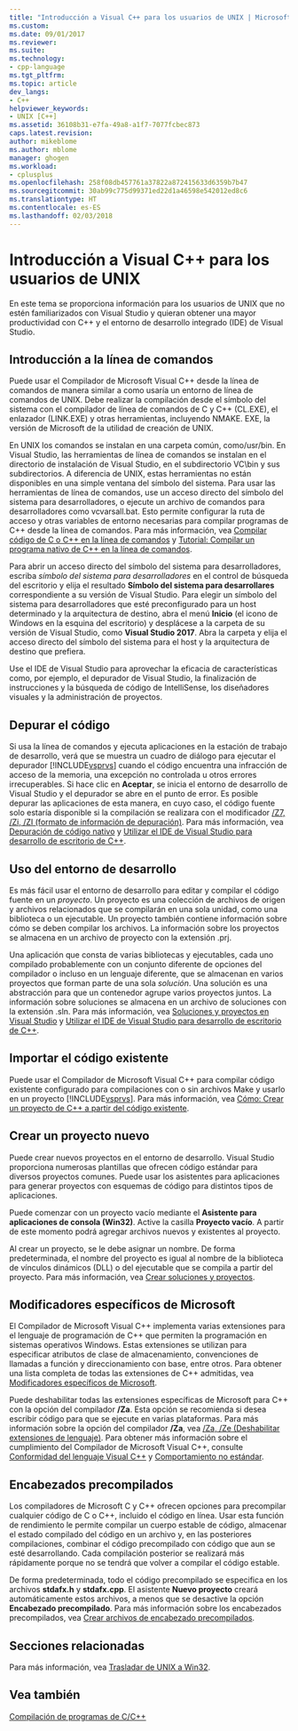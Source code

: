 ```yaml
---
title: "Introducción a Visual C++ para los usuarios de UNIX | Microsoft Docs"
ms.custom: 
ms.date: 09/01/2017
ms.reviewer: 
ms.suite: 
ms.technology:
- cpp-language
ms.tgt_pltfrm: 
ms.topic: article
dev_langs:
- C++
helpviewer_keywords:
- UNIX [C++]
ms.assetid: 36108b31-e7fa-49a8-a1f7-7077fcbec873
caps.latest.revision: 
author: mikeblome
ms.author: mblome
manager: ghogen
ms.workload:
- cplusplus
ms.openlocfilehash: 258f08db457761a37822a872415633d6359b7b47
ms.sourcegitcommit: 30ab99c775d99371ed22d1a46598e542012ed8c6
ms.translationtype: HT
ms.contentlocale: es-ES
ms.lasthandoff: 02/03/2018
---
```

# <a name="introduction-to-visual-c-for-unix-users"></a>Introducción a Visual C++ para los usuarios de UNIX

En este tema se proporciona información para los usuarios de UNIX que no estén familiarizados con Visual Studio y quieran obtener una mayor productividad con C++ y el entorno de desarrollo integrado (IDE) de Visual Studio.
  
## <a name="getting-started-on-the-command-line"></a>Introducción a la línea de comandos  

Puede usar el Compilador de Microsoft Visual C++ desde la línea de comandos de manera similar a como usaría un entorno de línea de comandos de UNIX. Debe realizar la compilación desde el símbolo del sistema con el compilador de línea de comandos de C y C++ (CL.EXE), el enlazador (LINK.EXE) y otras herramientas, incluyendo NMAKE. EXE, la versión de Microsoft de la utilidad de creación de UNIX.  
  
En UNIX los comandos se instalan en una carpeta común, como/usr/bin. En Visual Studio, las herramientas de línea de comandos se instalan en el directorio de instalación de Visual Studio, en el subdirectorio VC\bin y sus subdirectorios. A diferencia de UNIX, estas herramientas no están disponibles en una simple ventana del símbolo del sistema. Para usar las herramientas de línea de comandos, use un acceso directo del símbolo del sistema para desarrolladores, o ejecute un archivo de comandos para desarrolladores como vcvarsall.bat. Esto permite configurar la ruta de acceso y otras variables de entorno necesarias para compilar programas de C++ desde la línea de comandos. Para más información, vea [Compilar código de C o C++ en la línea de comandos](../build/building-on-the-command-line.md) y [Tutorial: Compilar un programa nativo de C++ en la línea de comandos](../build/walkthrough-compiling-a-native-cpp-program-on-the-command-line.md).  
  
Para abrir un acceso directo del símbolo del sistema para desarrolladores, escriba *símbolo del sistema para desarrolladores* en el control de búsqueda del escritorio y elija el resultado **Símbolo del sistema para desarrollares** correspondiente a su versión de Visual Studio. Para elegir un símbolo del sistema para desarrolladores que esté preconfigurado para un host determinado y la arquitectura de destino, abra el menú **Inicio** (el icono de Windows en la esquina del escritorio) y desplácese a la carpeta de su versión de Visual Studio, como **Visual Studio 2017**. Abra la carpeta y elija el acceso directo del símbolo del sistema para el host y la arquitectura de destino que prefiera.
  
Use el IDE de Visual Studio para aprovechar la eficacia de características como, por ejemplo, el depurador de Visual Studio, la finalización de instrucciones y la búsqueda de código de IntelliSense, los diseñadores visuales y la administración de proyectos.  
  
## <a name="debugging-your-code"></a>Depurar el código  

Si usa la línea de comandos y ejecuta aplicaciones en la estación de trabajo de desarrollo, verá que se muestra un cuadro de diálogo para ejecutar el depurador [!INCLUDE[vsprvs](../assembler/masm/includes/vsprvs_md.md)] cuando el código encuentra una infracción de acceso de la memoria, una excepción no controlada u otros errores irrecuperables. Si hace clic en **Aceptar**, se inicia el entorno de desarrollo de Visual Studio y el depurador se abre en el punto de error. Es posible depurar las aplicaciones de esta manera, en cuyo caso, el código fuente solo estaría disponible si la compilación se realizara con el modificador [/Z7, /Zi, /ZI (formato de información de depuración)](../build/reference/z7-zi-zi-debug-information-format.md). Para más información, vea [Depuración de código nativo](/visualstudio/debugger/debugging-native-code) y [Utilizar el IDE de Visual Studio para desarrollo de escritorio de C++](../ide/using-the-visual-studio-ide-for-cpp-desktop-development.md).  
  
## <a name="using-the-development-environment"></a>Uso del entorno de desarrollo  

Es más fácil usar el entorno de desarrollo para editar y compilar el código fuente en un *proyecto*. Un proyecto es una colección de archivos de origen y archivos relacionados que se compilarán en una sola unidad, como una biblioteca o un ejecutable. Un proyecto también contiene información sobre cómo se deben compilar los archivos. La información sobre los proyectos se almacena en un archivo de proyecto con la extensión .prj.  
  
Una aplicación que consta de varias bibliotecas y ejecutables, cada uno compilado probablemente con un conjunto diferente de opciones del compilador o incluso en un lenguaje diferente, que se almacenan en varios proyectos que forman parte de una sola *solución*. Una solución es una abstracción para que un contenedor agrupe varios proyectos juntos. La información sobre soluciones se almacena en un archivo de soluciones con la extensión .sln. Para más información, vea [Soluciones y proyectos en Visual Studio](/visualstudio/ide/solutions-and-projects-in-visual-studio) y [Utilizar el IDE de Visual Studio para desarrollo de escritorio de C++](../ide/using-the-visual-studio-ide-for-cpp-desktop-development.md).  
  
## <a name="importing-your-existing-code"></a>Importar el código existente 
 
Puede usar el Compilador de Microsoft Visual C++ para compilar código existente configurado para compilaciones con o sin archivos Make y usarlo en un proyecto [!INCLUDE[vsprvs](../assembler/masm/includes/vsprvs_md.md)]. Para más información, vea [Cómo: Crear un proyecto de C++ a partir del código existente](../ide/how-to-create-a-cpp-project-from-existing-code.md).  
  
## <a name="creating-a-new-project"></a>Crear un proyecto nuevo  

Puede crear nuevos proyectos en el entorno de desarrollo. Visual Studio proporciona numerosas plantillas que ofrecen código estándar para diversos proyectos comunes. Puede usar los asistentes para aplicaciones para generar proyectos con esquemas de código para distintos tipos de aplicaciones.  
  
Puede comenzar con un proyecto vacío mediante el **Asistente para aplicaciones de consola (Win32)**. Active la casilla **Proyecto vacío**. A partir de este momento podrá agregar archivos nuevos y existentes al proyecto.  
  
Al crear un proyecto, se le debe asignar un nombre. De forma predeterminada, el nombre del proyecto es igual al nombre de la biblioteca de vínculos dinámicos (DLL) o del ejecutable que se compila a partir del proyecto. Para más información, vea [Crear soluciones y proyectos](/visualstudio/ide/creating-solutions-and-projects).  
  
## <a name="microsoft-specific-modifiers"></a>Modificadores específicos de Microsoft  

El Compilador de Microsoft Visual C++ implementa varias extensiones para el lenguaje de programación de C++ que permiten la programación en sistemas operativos Windows. Estas extensiones se utilizan para especificar atributos de clase de almacenamiento, convenciones de llamadas a función y direccionamiento con base, entre otros. Para obtener una lista completa de todas las extensiones de C++ admitidas, vea [Modificadores específicos de Microsoft](../cpp/microsoft-specific-modifiers.md).  
  
Puede deshabilitar todas las extensiones específicas de Microsoft para C++ con la opción del compilador **/Za**. Esta opción se recomienda si desea escribir código para que se ejecute en varias plataformas. Para más información sobre la opción del compilador **/Za**, vea [/Za, /Ze (Deshabilitar extensiones de lenguaje)](../build/reference/za-ze-disable-language-extensions.md). Para obtener más información sobre el cumplimiento del Compilador de Microsoft Visual C++, consulte [Conformidad del lenguaje Visual C++](../visual-cpp-language-conformance.md) y [Comportamiento no estándar](../cpp/nonstandard-behavior.md).  
  
## <a name="precompiled-headers"></a>Encabezados precompilados  

Los compiladores de Microsoft C y C++ ofrecen opciones para precompilar cualquier código de C o C++, incluido el código en línea. Usar esta función de rendimiento le permite compilar un cuerpo estable de código, almacenar el estado compilado del código en un archivo y, en las posteriores compilaciones, combinar el código precompilado con código que aun se esté desarrollando. Cada compilación posterior se realizará más rápidamente porque no se tendrá que volver a compilar el código estable.  
  
De forma predeterminada, todo el código precompilado se especifica en los archivos **stdafx.h** y **stdafx.cpp**. El asistente **Nuevo proyecto** creará automáticamente estos archivos, a menos que se desactive la opción **Encabezado precompilado**. Para más información sobre los encabezados precompilados, vea [Crear archivos de encabezado precompilados](../build/reference/creating-precompiled-header-files.md).  
  
## <a name="related-sections"></a>Secciones relacionadas  

Para más información, vea [Trasladar de UNIX a Win32](../porting/porting-from-unix-to-win32.md).  
  
## <a name="see-also"></a>Vea también  

[Compilación de programas de C/C++](../build/building-c-cpp-programs.md)